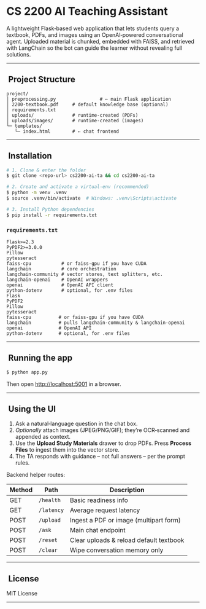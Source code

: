 # CS 2200 AI Teaching Assistant

A lightweight Flask‑based web application that lets students query a textbook, PDFs, and images using an OpenAI‑powered conversational agent.  Uploaded material is chunked, embedded with FAISS, and retrieved with LangChain so the bot can guide the learner without revealing full solutions.

---

##  Project Structure

```
project/
│ preprocessing.py                # ⇐ main Flask application 
│ 2200-textbook.pdf     # default knowledge base (optional)
│ requirements.txt
│ uploads/              # runtime‑created (PDFs)
│ uploads/images/       # runtime‑created (images)
└─ templates/
   └─ index.html        # ⇐ chat frontend 
```

---

##  Installation

```bash
# 1. Clone & enter the folder
$ git clone <repo‑url> cs2200‑ai‑ta && cd cs2200‑ai‑ta

# 2. Create and activate a virtual‑env (recommended)
$ python -m venv .venv
$ source .venv/bin/activate  # Windows: .venv\Scripts\activate

# 3. Install Python dependencies
$ pip install -r requirements.txt
```

### `requirements.txt`

```text
Flask>=2.3
PyPDF2>=3.0.0
Pillow
pytesseract
faiss-cpu           # or faiss-gpu if you have CUDA
langchain           # core orchestration
langchain-community # vector stores, text splitters, etc.
langchain-openai    # OpenAI wrappers
openai              # OpenAI API client
python-dotenv       # optional, for .env files
Flask
PyPDF2
Pillow
pytesseract
faiss-cpu          # or faiss-gpu if you have CUDA
langchain          # pulls langchain-community & langchain-openai
openai             # OpenAI API
python-dotenv      # optional, for .env files
```

---

##  Running the app

```bash
$ python app.py
```

Then open [http://localhost:5001](http://localhost:5001) in a browser.

---

##  Using the UI

1. Ask a natural‑language question in the chat box.
2. *Optionally* attach images (JPEG/PNG/GIF); they’re OCR‑scanned and appended as context.
3. Use the **Upload Study Materials** drawer to drop PDFs. Press **Process Files** to ingest them into the vector store.
4. The TA responds with guidance – not full answers – per the prompt rules.

Backend helper routes:

| Method | Path       | Description                             |
| ------ | ---------- | --------------------------------------- |
| GET    | `/health`  | Basic readiness info                    |
| GET    | `/latency` | Average request latency                 |
| POST   | `/upload`  | Ingest a PDF or image (multipart form)  |
| POST   | `/ask`     | Main chat endpoint                      |
| POST   | `/reset`   | Clear uploads & reload default textbook |
| POST   | `/clear`   | Wipe conversation memory only           |

---

##  License

MIT License

---
